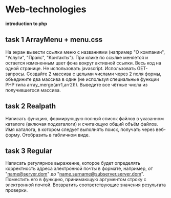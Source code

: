 # Web-technologies
**introduction to php**


task 1  ArrayMenu + menu.css
-----------------------------------
На экран вывести ссылки меню с названиями (например  "О компании", "Услуги", "Прайс", "Контакты").  При клике по ссылке меняется и остается измененным цвет фона вокруг активной ссылки. Весь код на одной странице. Не использовать javascript. Использовать GET-запросы.
Создайте 2 массива с целыми числами через 2 поля формы, объедините два массива в один (не используя специальные функции PHP типа array_merge(arr1,arr2)!). Выведите все чётные числа из получившегося массива.


task 2  Realpath
-----------------------------------
Написать функцию, формирующую полный список файлов в указанном каталоге (включая подкаталоги) и считающую общий объём файлов. Имя каталога, в котором следует выполнять поиск, получать через веб-форму. Отобразить в табличном виде.


task 3  Regular
-----------------------------------
Написать регулярное выражение, которое будет определять корректность адреса электронной почты в формате, например, от "name@server.dom" до "name.surname@subserver.server.dom". Поместить его в функцию, принимающую аргументом строку с электронной почтой. Возвратить соответствующие значения  результата проверки.